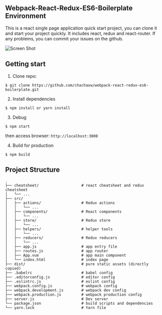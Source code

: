 
## Webpack-React-Redux-ES6-Boilerplate Environment

This is a react single page application quick start project, you can clone it and start your project quickly. It includes react, redux and react-router. If any problems, you can commit your issues on the github.

![Screen Shot](http://7xqacx.com1.z0.glb.clouddn.com/Screen%20Shot%202017-02-20%20at%2021.06.24.png)

## Getting start

  1. Clone repo:
  ```
  $ git clone https://github.com/chachaxw/webpack-react-redux-es6-boilerplate.git
  ```

  2. Install dependencies
  ```
  $ npm install or yarn install
  ```

  3. Debug
  ```
  $ npm start
  ```
  then access browser: `http://localhost:3000`

  4. Build for production
  ```
  $ npm build
  ```

## Project Structure

```
.
├── cheatsheet/                   # react cheatsheet and redux cheatsheet
│   └── ...
├── src/
│   ├── actions/                  # Redux actions
│   │   └── ...
│   ├── components/               # React components
│   │   └── ...
│   ├── store/                    # Redux store
│   │   └── ...
│   ├── helpers/                  # helper tools
│   │   └── ...
│   ├── reducers/                 # Redux reducers
│   │   └── ...
│   ├── app.js                    # app entry file
│   ├── routes.js                 # app router
│   ├── App.vue                   # app main component
│   └── index.html                # index page
├── dist/                         # pure static assets (directly copied)
├── .babelrc                      # babel config
├── .editorconfig.js              # editor config
├── .eslintrc.js                  # eslint config
├── webpack.config.js             # webpack config
├── webpack.development.js        # webpack dev config
├── webpack.production.js         # webpack production config
├── server.js                     # Dev server
└── package.json                  # build scripts and dependencies
└── yarn.lock                     # Yarn file

```
